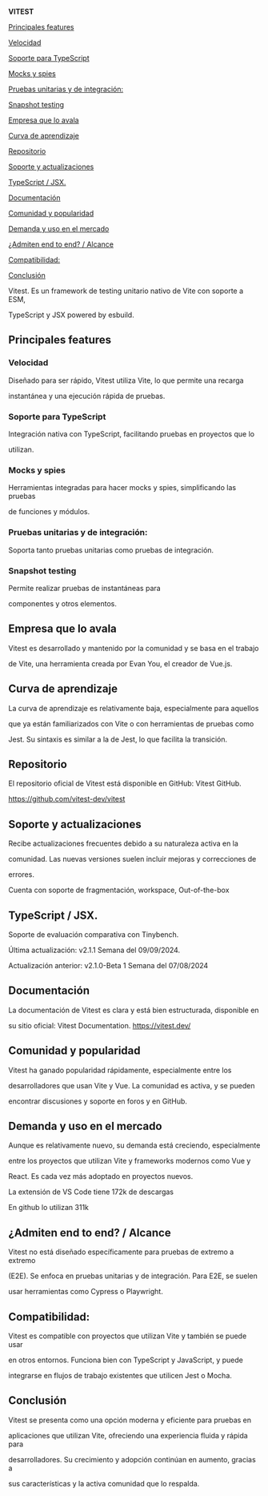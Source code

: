 

<a name="_7ud0x3sfuqzz"></a>**VITEST**

[Principales features](#_lka04641bfzk)

[Velocidad](#_h1b4a1gp8az5)

[Soporte para TypeScript](#_ds5x9ni5bh9i)

[Mocks y spies	](#_7nre7ewqay2)

[Pruebas unitarias y de integración:	](#_e6ddqrr9k8r1)

[Snapshot testing	](#_u2gqtlpft1un)

[Empresa que lo avala	](#_tsx1jt78gejb)

[Curva de aprendizaje	](#_dfkzgj38tde2)

[Repositorio	](#_dv6zcobxm2vu)

[Soporte y actualizaciones	](#_ofr6nbyztlss)

[TypeScript / JSX.	](#_gryhdjvgculm)

[Documentación	](#_qqssg9fmiev8)

[Comunidad y popularidad	](#_tkvz0y3yng5q)

[Demanda y uso en el mercado](#_f0b9ggl7mkk)

[¿Admiten end to end? / Alcance	](#_d08c9pk5v46o)

[Compatibilidad:	](#_s20pacq5zs40)

[Conclusión	](#_r47fp8wr8kqu)


Vitest. Es un framework de testing unitario nativo de Vite con soporte a ESM,

TypeScript y JSX powered by esbuild.

## <a name="_lka04641bfzk">**Principales features**</a>
### <a name="_h1b4a1gp8az5">Velocidad</a>
Diseñado para ser rápido, Vitest utiliza Vite, lo que permite una recarga

instantánea y una ejecución rápida de pruebas.
### <a name="_ds5x9ni5bh9i"></a>Soporte para TypeScript
Integración nativa con TypeScript, facilitando pruebas en proyectos que lo

utilizan.
### <a name="_7nre7ewqay2"></a>Mocks y spies
Herramientas integradas para hacer mocks y spies, simplificando las pruebas

de funciones y módulos.
### <a name="_e6ddqrr9k8r1"></a>Pruebas unitarias y de integración:
Soporta tanto pruebas unitarias como pruebas de integración.
### <a name="_u2gqtlpft1un"></a>Snapshot testing
Permite realizar pruebas de instantáneas para

componentes y otros elementos.

## <a name="_tsx1jt78gejb"></a>**Empresa que lo avala**

Vitest es desarrollado y mantenido por la comunidad y se basa en el trabajo

de Vite, una herramienta creada por Evan You, el creador de Vue.js.

## <a name="_dfkzgj38tde2"></a>**Curva de aprendizaje**
La curva de aprendizaje es relativamente baja, especialmente para aquellos

que ya están familiarizados con Vite o con herramientas de pruebas como

Jest. Su sintaxis es similar a la de Jest, lo que facilita la transición.

## <a name="_dv6zcobxm2vu"></a>**Repositorio**

El repositorio oficial de Vitest está disponible en GitHub: Vitest GitHub.

https://github.com/vitest-dev/vitest

## <a name="_ofr6nbyztlss"></a>**Soporte y actualizaciones**

Recibe actualizaciones frecuentes debido a su naturaleza activa en la

comunidad. Las nuevas versiones suelen incluir mejoras y correcciones de

errores.

Cuenta con soporte de fragmentación, workspace, Out-of-the-box
## <a name="_gryhdjvgculm"></a>**TypeScript / JSX.**

Soporte de evaluación comparativa con Tinybench.

Última actualización: v2.1.1 Semana del 09/09/2024.

Actualización anterior: v2.1.0-Beta 1 Semana del 07/08/2024

## <a name="_qqssg9fmiev8"></a>**Documentación**

La documentación de Vitest es clara y está bien estructurada, disponible en

su sitio oficial: Vitest Documentation.  https://vitest.dev/

## <a name="_tkvz0y3yng5q"></a>**Comunidad y popularidad**

Vitest ha ganado popularidad rápidamente, especialmente entre los

desarrolladores que usan Vite y Vue. La comunidad es activa, y se pueden

encontrar discusiones y soporte en foros y en GitHub.

## <a name="_f0b9ggl7mkk"></a>**Demanda y uso en el mercado**

Aunque es relativamente nuevo, su demanda está creciendo, especialmente

entre los proyectos que utilizan Vite y frameworks modernos como Vue y

React. Es cada vez más adoptado en proyectos nuevos.

La extensión de VS Code tiene 172k de descargas 

En github lo utilizan 311k 

## <a name="_d08c9pk5v46o"></a>**¿Admiten end to end? / Alcance**

Vitest no está diseñado específicamente para pruebas de extremo a extremo

(E2E). Se enfoca en pruebas unitarias y de integración. Para E2E, se suelen

usar herramientas como Cypress o Playwright.

## <a name="_s20pacq5zs40"></a>**Compatibilidad:**

Vitest es compatible con proyectos que utilizan Vite y también se puede usar

en otros entornos. Funciona bien con TypeScript y JavaScript, y puede

integrarse en flujos de trabajo existentes que utilicen Jest o Mocha.

## <a name="_r47fp8wr8kqu"></a>**Conclusión**
Vitest se presenta como una opción moderna y eficiente para pruebas en

aplicaciones que utilizan Vite, ofreciendo una experiencia fluida y rápida para

desarrolladores. Su crecimiento y adopción continúan en aumento, gracias a

sus características y la activa comunidad que lo respalda.

